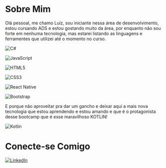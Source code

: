 
# Sobre Mim

Olá pessoal, me chamo Luiz, sou iniciante nessa área de desenvolvimento, estou cursando ADS e estou gostando muito da área, por enquanto não sou forte em nenhuma tecnologia, mas estarei listando as linguagens e ferramentes que utilizei até o momento no curso.


![C#](https://img.shields.io/badge/C%23-000?style=for-the-badge&logo=c-sharp&logoColor=823085)

![JavaScript](https://img.shields.io/badge/JavaScript-000?style=for-the-badge&logo=javascript)

![HTML5](https://img.shields.io/badge/HTML5-000?style=for-the-badge&logo=html5)

![CSS3](https://img.shields.io/badge/CSS3-000?style=for-the-badge&logo=css3&logoColor=264CE4)

![React Native](https://img.shields.io/badge/React_Native-000?style=for-the-badge&logo=React)

![Bootstrap](https://img.shields.io/badge/bootstrap-000?style=for-the-badge&logo=bootstrap)


E porque não aproveitar pra dar um gancho e deixar aqui a mais nova tecnologia que estou aprendendo e estou amando e que é o protagonista desse bootcamp que é esse maravilhoso KOTLIN!  

![Kotlin](https://img.shields.io/badge/Kotlin-000?style=for-the-badge&logo=kotlin)

# Conecte-se Comigo

[![LinkedIn](https://img.shields.io/badge/LinkedIn-000?style=for-the-badge&logo=linkedin&logoColor=0E76A8)](https://www.linkedin.com/in/Luiiz-Souza/)